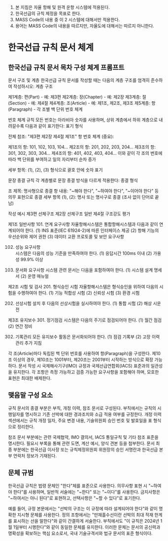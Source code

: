 1. 본 지침은 자율 항해 및 원격 운항 시스템에 적용된다.
2. 한국선급의 규칙 제정을 목표로 한다.
3. MASS Code의 내용 중 이 2 시스템에 대해서만 적용한다.
4. 용어는 MASS Code의 내용을 따르지만, 자율도에 대해서는 따르지 아니한다.

# 한국선급 규칙 문서 체계

## 한국선급 규칙 문서 목차 구성 체계 프롬프트

문서 구조 및 계층
한국선급 규칙 문서를 작성할 때는 다음의 계층 구조를 엄격히 준수하여 작성하시오:
계층 구조

제1계층: 편(Part) - 예: 제3편
제2계층: 장(Chapter) - 예: 제2장
제3계층: 절(Section) - 예: 제4절
제4계층: 조(Article) - 예: 제1조, 제2조, 제3조
제5계층: 항(Paragraph) - 각 조별 백 단위 번호 체계

번호 체계 규칙
모든 번호는 아라비아 숫자를 사용하며, 상위 계층에서 하위 계층으로 내려갈수록 다음과 같이 표기한다:
표기 형식

전체 참조: "제3편 제2장 제4절 제1조"
항 번호 체계 (중요):

제1조의 항: 101, 102, 103, 104...
제2조의 항: 201, 202, 203, 204...
제3조의 항: 301, 302, 303, 304...
제4조의 항: 401, 402, 403, 404...
이와 같이 각 조의 번호에 따라 백 단위를 부여하고 일의 자리부터 순차 증가


세부 항목: (1), (2), (3) 형식으로 괄호 안에 숫자 표기

문장 종결 규칙
각 계층별로 문장 종결 방식을 다르게 적용한다:
종결 형식

조 제목: 명사형으로 종결
항 내용: "~해야 한다", "~하여야 한다", "~이어야 한다" 등 의무 표현으로 종결
세부 항목 (1), (2): 명사 또는 명사구로 종결 (조사 없이 단어로 끝남)

작성 예시
제3편 선체구조
제2장 선체구조 일반
제4절 구조강도 평가

제1조 일반사항
101. 연계 요구사항
자율항해시스템은 통합항해시스템과 다음과 같이 연계되어야 한다.
(1) INS 표준(IEC 61924-2)에 따른 인터페이스 제공
(2) 항해 기능의 우선순위와 제어 권한
(3) 데이터 교환 프로토콜 및 보안 요구사항

102. 성능 요구사항  
시스템은 다음의 성능 기준을 만족하여야 한다.
(1) 응답시간 100ms 이내
(2) 가용성 99.9% 이상

103. 문서화 요구사항
시스템 관련 문서는 다음을 포함하여야 한다.
(1) 시스템 설계 명세서
(2) 운영 매뉴얼

제2조 시험 및 검사
201. 형식승인 시험
자율항해시스템은 형식승인을 위하여 다음의 시험을 수행하여야 한다.
(1) 기능 적합성 시험
(2) 신뢰성 시험
(3) 환경 시험

202. 선상시험
설치 후 다음의 선상시험을 실시하여야 한다.
(1) 통합 시험
(2) 해상 시운전

제3조 유지보수
301. 정기점검
시스템은 다음의 주기로 점검되어야 한다.
(1) 월간 점검
(2) 연간 정비

302. 기록관리
모든 유지보수 활동은 문서화되어야 한다.
(1) 점검 기록부
(2) 고장 이력 관리
추가 지침

각 조(Article)마다 독립된 백 단위 번호를 사용하여 항(Paragraph)을 구성한다.
제10조 이상의 경우, 제10조는 1001부터, 제20조는 2001부터 시작하는 방식으로 확장 가능하다.
문서 작성 시 국제해사기구(IMO) 규정과 국제선급연합회(IACS) 표준과의 일관성을 유지한다.
각 조항은 측정 가능하고 검증 가능한 요구사항을 포함해야 하며, 모호한 표현은 최대한 배제한다.

## 맺음말 구성 요소

규칙 문서의 종결 부분은 부칙, 개정 이력, 참조 문서로 구성된다. 부칙에서는 규칙의 시행일자를 명시하고 기존 선박에 대한 경과조치와 소급 적용 여부를 규정한다. 개정 이력 섹션에서는 규칙 개정 일자, 주요 변경 내용, 기술위원회 승인 번호 및 발효일을 표 형식으로 정리한다.

참조 문서 부분에는 관련 국제협약, IMO 결의서, IACS 통일규칙 및 기타 참조 표준을 명시한다. 필요시 부록을 통해 관련 도면, 계산 예시, 양식 견본 등을 첨부한다. 문서 최종 부분에는 한국선급 이사장 또는 규칙제정위원회 위원장의 승인 서명란과 한국선급 본부 연락처 정보가 기재된다.

## 문체 규범

한국선급 규칙은 법령 문체인 "한다"체를 표준으로 사용한다. 의무사항 표현 시 "~하여야 한다"를 사용하며, 일반적 서술에는 "~한다" 또는 "~이다"를 사용한다. 금지사항은 "~하여서는 아니 된다"로 표현하고, 선택사항은 "~할 수 있다"로 표기한다.

예를 들어, 규정 본문에서는 "선박의 구조는 이 규정에 따라 설계되어야 한다"와 같이 명확한 지시형 문체를 사용한다. 정의 조항에서는 "만재흘수선이란 선박의 최대 적재 한계를 표시하는 선을 말한다"와 같이 간결하게 서술한다. 부칙에서도 "이 규칙은 2024년 1월 1일부터 시행한다"와 같이 동일한 문체를 유지한다. 이러한 문체는 문서의 공신력과 명확성을 확보하는 핵심 요소로서, 국내 기술규격서와 법규 문서의 표준 형식이다.

